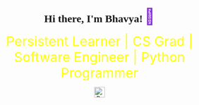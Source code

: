 <div style="text-align: center;">

### <span style="font-family: Verdana; font-size: 24px;">Hi there, I'm Bhavya!</span> <span style="color: #8A2BE2; font-size: 36px;">🤝</span>

<span style="color: yellow; font-size: 30px;">Persistent Learner | CS Grad | Software Engineer | Python Programmer</span>

<img src="https://komarev.com/ghpvc/?username=bhavya132k&color=yellow&base=1116&style=plastic" alt="Profile Views" style="height: 24px; width: auto;">

</div>
